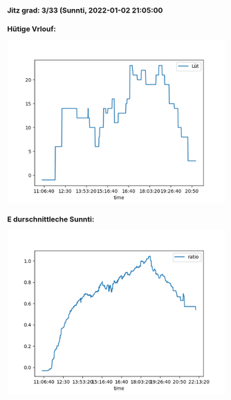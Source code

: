 ### Jitz grad: 3/33 (Sunnti, 2022-01-02 21:05:00

### Hütige Vrlouf:
![Graph](Today.png)

### E durschnittleche Sunnti:
![Graph](Sunnti.png)